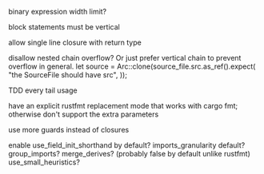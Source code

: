 binary expression width limit?

block statements must be vertical

allow single line closure with return type

disallow nested chain overflow? Or just prefer vertical chain to prevent overflow in general.
let source = Arc::clone(source_file.src.as_ref().expect(
    "the SourceFile should have src",
));

TDD every tail usage

have an explicit rustfmt replacement mode that works with cargo fmt;
otherwise don't support the extra parameters


use more guards instead of closures

enable use_field_init_shorthand by default?
imports_granularity default?
group_imports?
merge_derives? (probably false by default unlike rustfmt)
use_small_heuristics?
